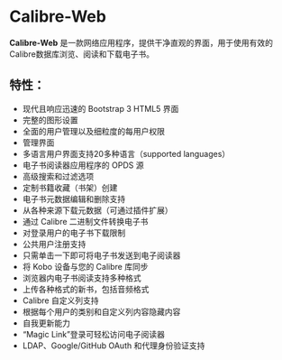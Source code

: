 # Calibre-Web

**Calibre-Web** 是一款网络应用程序，提供干净直观的界面，用于使用有效的Calibre数据库浏览、阅读和下载电子书。

## 特性：

- 现代且响应迅速的 Bootstrap 3 HTML5 界面
- 完整的图形设置
- 全面的用户管理以及细粒度的每用户权限
- 管理界面
- 多语言用户界面支持20多种语言（supported languages）
- 电子书阅读器应用程序的 OPDS 源
- 高级搜索和过滤选项
- 定制书籍收藏（书架）创建
- 电子书元数据编辑和删除支持
- 从各种来源下载元数据（可通过插件扩展）
- 通过 Calibre 二进制文件转换电子书
- 对登录用户的电子书下载限制
- 公共用户注册支持
- 只需单击一下即可将电子书发送到电子阅读器
- 将 Kobo 设备与您的 Calibre 库同步
- 浏览器内电子书阅读支持多种格式
- 上传各种格式的新书，包括音频格式
- Calibre 自定义列支持
- 根据每个用户的类别和自定义列内容隐藏内容
- 自我更新能力
- “Magic Link”登录可轻松访问电子阅读器
- LDAP、Google/GitHub OAuth 和代理身份验证支持